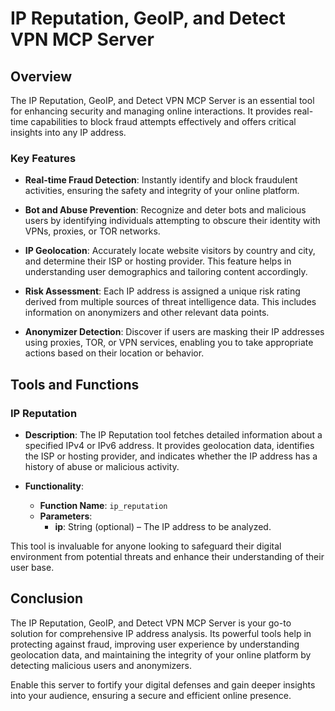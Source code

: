 # IP Reputation, GeoIP, and Detect VPN MCP Server

## Overview

The IP Reputation, GeoIP, and Detect VPN MCP Server is an essential tool for enhancing security and managing online interactions. It provides real-time capabilities to block fraud attempts effectively and offers critical insights into any IP address.

### Key Features

- **Real-time Fraud Detection**: Instantly identify and block fraudulent activities, ensuring the safety and integrity of your online platform.
  
- **Bot and Abuse Prevention**: Recognize and deter bots and malicious users by identifying individuals attempting to obscure their identity with VPNs, proxies, or TOR networks.

- **IP Geolocation**: Accurately locate website visitors by country and city, and determine their ISP or hosting provider. This feature helps in understanding user demographics and tailoring content accordingly.

- **Risk Assessment**: Each IP address is assigned a unique risk rating derived from multiple sources of threat intelligence data. This includes information on anonymizers and other relevant data points.

- **Anonymizer Detection**: Discover if users are masking their IP addresses using proxies, TOR, or VPN services, enabling you to take appropriate actions based on their location or behavior.

## Tools and Functions

### IP Reputation

- **Description**: The IP Reputation tool fetches detailed information about a specified IPv4 or IPv6 address. It provides geolocation data, identifies the ISP or hosting provider, and indicates whether the IP address has a history of abuse or malicious activity.
  
- **Functionality**:
  - **Function Name**: `ip_reputation`
  - **Parameters**:
    - **ip**: String (optional) – The IP address to be analyzed.
  
This tool is invaluable for anyone looking to safeguard their digital environment from potential threats and enhance their understanding of their user base.

## Conclusion

The IP Reputation, GeoIP, and Detect VPN MCP Server is your go-to solution for comprehensive IP address analysis. Its powerful tools help in protecting against fraud, improving user experience by understanding geolocation data, and maintaining the integrity of your online platform by detecting malicious users and anonymizers.

Enable this server to fortify your digital defenses and gain deeper insights into your audience, ensuring a secure and efficient online presence.